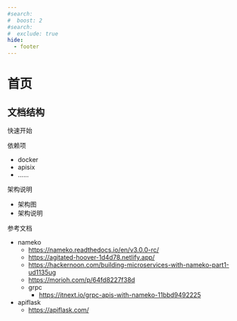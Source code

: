 ```yaml
---
#search:
#  boost: 2 
#search:
#  exclude: true
hide:
  - footer
---
```


# 首页


## 文档结构

快速开始

依赖项

- docker
- apisix
- ……


架构说明

- 架构图
- 架构说明

参考文档

- nameko
	- https://nameko.readthedocs.io/en/v3.0.0-rc/
	- https://agitated-hoover-1d4d78.netlify.app/
	- https://hackernoon.com/building-microservices-with-nameko-part1-ud1135ug
	- https://morioh.com/p/64fd8227f38d
    - grpc
      - https://itnext.io/grpc-apis-with-nameko-11bbd9492225
- apiflask
	- https://apiflask.com/
